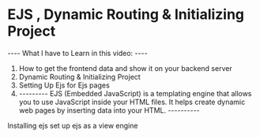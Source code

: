# EJS , Dynamic Routing & Initializing Project

---- What I have to Learn in this video: ----

1. How to get the frontend data and show it on your backend server
2. Dynamic Routing & Initializing Project
3. Setting Up Ejs for Ejs pages
4. --------- EJS (Embedded JavaScript) is a templating engine that allows you to use JavaScript inside your HTML files. It helps create dynamic web pages by inserting data into your HTML. ----------

Installing ejs
set up ejs as a view engine